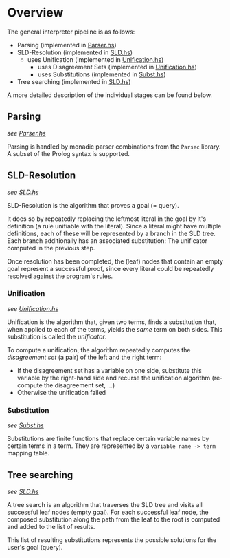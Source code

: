 # Overview
The general interpreter pipeline is as follows:

* Parsing (implemented in [Parser.hs](src/Parser.hs))
* SLD-Resolution (implemented in [SLD.hs](src/SLD.hs))
  * uses Unification (implemented in [Unification.hs](src/Unification.hs))
    * uses Disagreement Sets (implemented in [Unification.hs](src/Unification.hs))
    * uses Substitutions (implemented in [Subst.hs](src/Subst.hs))
* Tree searching (implemented in [SLD.hs](src/SLD.hs))

A more detailed description of the individual stages can be found below.

## Parsing
_see [Parser.hs](src/Parser.hs)_

Parsing is handled by monadic parser combinations from the `Parsec` library. A subset of the Prolog syntax is supported.

## SLD-Resolution
_see [SLD.hs](src/SLD.hs)_

SLD-Resolution is the algorithm that proves a goal (= query).

It does so by repeatedly replacing the leftmost literal in the goal by it's definition (a rule unifiable with the literal). Since a literal might have multiple definitions, each of these will be represented by a branch in the SLD tree. Each branch additionally has an associated substitution: The unificator computed in the previous step.

Once resolution has been completed, the (leaf) nodes that contain an empty goal represent a successful proof, since every literal could be repeatedly resolved against the program's rules.

### Unification
_see [Unification.hs](src/Unification.hs)_

Unification is the algorithm that, given two terms, finds a substitution that, when applied to each of the terms, yields the _same_ term on both sides. This substitution is called the _unificator_.

To compute a unification, the algorithm repeatedly computes the _disagreement set_ (a pair) of the left and the right term:

* If the disagreement set has a variable on one side, substitute this variable by the right-hand side and recurse the unification algorithm (re-compute the disagreement set, ...)
* Otherwise the unification failed

### Substitution
_see [Subst.hs](src/Subst.hs)_

Substitutions are finite functions that replace certain variable names by certain terms in a term. They are represented by a `variable name -> term` mapping table.

## Tree searching
_see [SLD.hs](src/SLD.hs)_

A tree search is an algorithm that traverses the SLD tree and visits all successful leaf nodes (empty goal). For each successful leaf node, the composed substitution along the path from the leaf to the root is computed and added to the list of results.

This list of resulting substitutions represents the possible solutions for the user's goal (query).
